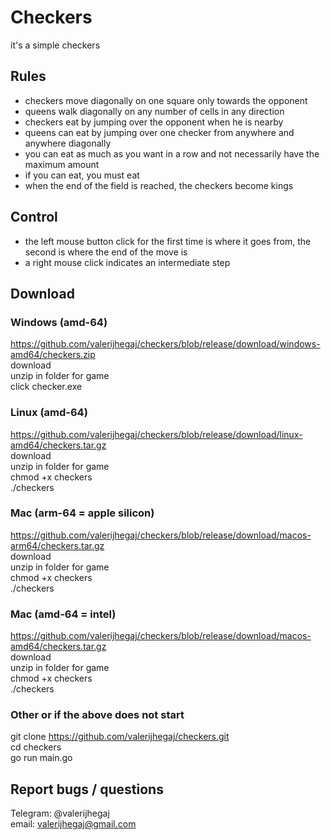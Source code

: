 # Checkers

it's a simple checkers

## Rules
- checkers move diagonally on one square only towards the opponent
- queens walk diagonally on any number of cells in any direction
- checkers eat by jumping over the opponent when he is nearby
- queens can eat by jumping over one checker from anywhere and anywhere diagonally
- you can eat as much as you want in a row and not necessarily have the maximum amount
- if you can eat, you must eat
- when the end of the field is reached, the checkers become kings

## Control
- the left mouse button click for the first time is where it goes from, the second is where the end of the move is
- a right mouse click indicates an intermediate step

## Download

### Windows (amd-64)
https://github.com/valerijhegaj/checkers/blob/release/download/windows-amd64/checkers.zip \
download \
unzip in folder for game \
click checker.exe

### Linux (amd-64)
https://github.com/valerijhegaj/checkers/blob/release/download/linux-amd64/checkers.tar.gz \
download \
unzip in folder for game \
chmod +x checkers \
./checkers

### Mac (arm-64 = apple silicon)
https://github.com/valerijhegaj/checkers/blob/release/download/macos-arm64/checkers.tar.gz \
download \
unzip in folder for game \
chmod +x checkers \
./checkers

### Mac (amd-64 = intel)
https://github.com/valerijhegaj/checkers/blob/release/download/macos-amd64/checkers.tar.gz \
download \
unzip in folder for game \
chmod +x checkers \
./checkers

### Other or if the above does not start
git clone https://github.com/valerijhegaj/checkers.git \
cd checkers \
go run main.go

## Report bugs / questions

Telegram: @valerijhegaj \
email: valerijhegaj@gmail.com
